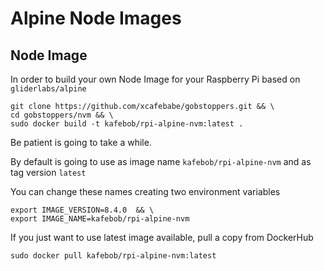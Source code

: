 # Alpine Node Images

## Node Image

In order to build your own Node Image for your Raspberry Pi based on `gliderlabs/alpine`

```
git clone https://github.com/xcafebabe/gobstoppers.git && \
cd gobstoppers/nvm && \
sudo docker build -t kafebob/rpi-alpine-nvm:latest .
```

Be patient is going to take a while.

By default is going to use as image name `kafebob/rpi-alpine-nvm` and as tag version `latest`

You can change these names creating two environment variables

```
export IMAGE_VERSION=8.4.0  && \
export IMAGE_NAME=kafebob/rpi-alpine-nvm
```

If you just want to use latest image available, pull a copy from DockerHub

```
sudo docker pull kafebob/rpi-alpine-nvm:latest
```
